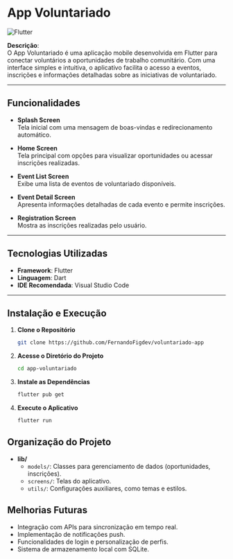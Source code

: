 # **App Voluntariado**

![Flutter](https://img.shields.io/badge/Flutter-v3.0-blue)

**Descrição**:  
O App Voluntariado é uma aplicação mobile desenvolvida em Flutter para conectar voluntários a oportunidades de trabalho comunitário. Com uma interface simples e intuitiva, o aplicativo facilita o acesso a eventos, inscrições e informações detalhadas sobre as iniciativas de voluntariado.

---

## **Funcionalidades**

- **Splash Screen**  
  Tela inicial com uma mensagem de boas-vindas e redirecionamento automático.

- **Home Screen**  
  Tela principal com opções para visualizar oportunidades ou acessar inscrições realizadas.

- **Event List Screen**  
  Exibe uma lista de eventos de voluntariado disponíveis.

- **Event Detail Screen**  
  Apresenta informações detalhadas de cada evento e permite inscrições.

- **Registration Screen**  
  Mostra as inscrições realizadas pelo usuário.

---

## **Tecnologias Utilizadas**

- **Framework**: Flutter  
- **Linguagem**: Dart  
- **IDE Recomendada**: Visual Studio Code  

---

## **Instalação e Execução**

1. **Clone o Repositório**
   ```bash
   git clone https://github.com/FernandoFigdev/voluntariado-app

2. **Acesse o Diretório do Projeto**
    ```bash
    cd app-voluntariado

3. **Instale as Dependências**
    ```bash
    flutter pub get

4. **Execute o Aplicativo**
    ```bash
    flutter run

## **Organização do Projeto**

- **lib/**
    - `models/`: Classes para gerenciamento de dados (oportunidades, inscrições).
    - `screens/`: Telas do aplicativo.
    - `utils/`: Configurações auxiliares, como temas e estilos.

## **Melhorias Futuras**

- Integração com APIs para sincronização em tempo real.
- Implementação de notificações push.
- Funcionalidades de login e personalização de perfis.
- Sistema de armazenamento local com SQLite.